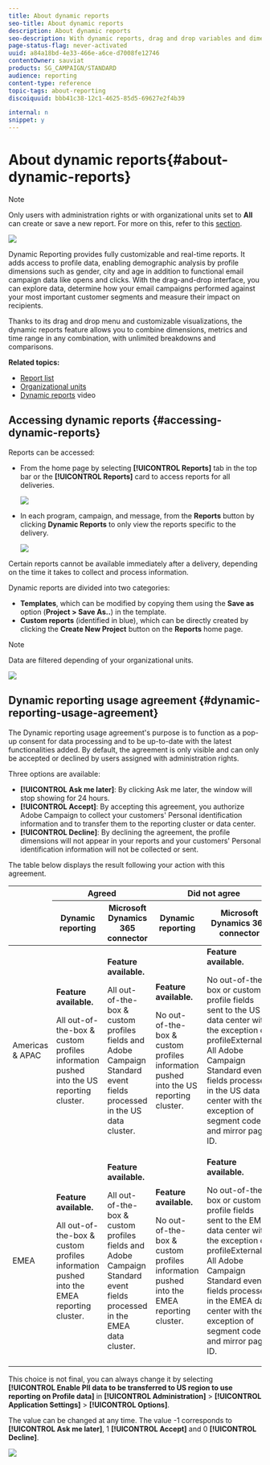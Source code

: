 ```yaml
---
title: About dynamic reports
seo-title: About dynamic reports
description: About dynamic reports
seo-description: With dynamic reports, drag and drop variables and dimensions into your freeform environment and analyze the success of your campaigns.
page-status-flag: never-activated
uuid: a84a18bd-4e33-466e-a6ce-d7008fe12746
contentOwner: sauviat
products: SG_CAMPAIGN/STANDARD
audience: reporting
content-type: reference
topic-tags: about-reporting
discoiquuid: bbb41c38-12c1-4625-85d5-69627e2f4b39

internal: n
snippet: y
---
```


# About dynamic reports{#about-dynamic-reports}

>[!NOTE]
>
>Only users with administration rights or with organizational units set to **All** can create or save a new report. For more on this, refer to this [section](../../administration/using/users-management.md).

![](assets/dynamic_report_intro.png)

Dynamic Reporting provides fully customizable and real-time  reports. It adds access to profile data, enabling demographic analysis by profile dimensions such as gender, city and age in addition to functional email campaign data like opens and clicks. With the drag-and-drop interface, you can explore data, determine how your email campaigns performed against your most important customer segments and measure their impact on recipients.

Thanks to its drag and drop menu and customizable visualizations, the dynamic reports feature allows you to combine dimensions, metrics and time range in any combination, with unlimited breakdowns and comparisons.


**Related topics:**

* [Report list](../../reporting/using/defining-the-report-period.md)
* [Organizational units](../../administration/using/organizational-units.md)
* [Dynamic reports](https://helpx.adobe.com/campaign/kt/acs/using/acs-creating-a-dynamic-report-feature-video-use.html) video

## Accessing dynamic reports {#accessing-dynamic-reports}

Reports can be accessed:

* From the home page by selecting **[!UICONTROL Reports]** tab in the top bar or the **[!UICONTROL Reports]** card to access reports for all deliveries.

  ![](assets/campaign_reports_access.png)

* In each program, campaign, and message, from the **Reports** button by clicking **Dynamic Reports** to only view the reports specific to the delivery.

  ![](assets/campaign_reports_description.png)

Certain reports cannot be available immediately after a delivery, depending on the time it takes to collect and process information.

Dynamic reports are divided into two categories:

* **Templates**, which can be modified by copying them using the **Save as** option (**Project > Save As..**) in the template.
* **Custom reports** (identified in blue), which can be directly created by clicking the **Create New Project** button on the **Reports** home page.

>[!NOTE]
>
>Data are filtered depending of your organizational units.

![](assets/dynamic_report_overview.png)

## Dynamic reporting usage agreement {#dynamic-reporting-usage-agreement}

The Dynamic reporting usage agreement's purpose is to function as a pop-up consent for data processing and to be up-to-date with the latest functionalities added. By default, the agreement is only visible and can only be accepted or declined by users assigned with administration rights.

Three options are available:

* **[!UICONTROL Ask me later]**: By clicking Ask me later, the window will stop showing for 24 hours.
* **[!UICONTROL Accept]**: By accepting this agreement, you authorize Adobe Campaign to collect your customers' Personal identification information and to transfer them to the reporting cluster or data center.
* **[!UICONTROL Decline]**: By declining the agreement, the profile dimensions will not appear in your reports and your customers' Personal identification information will not be collected or sent.

The table below displays the result following your action with this agreement.

<table> 
 <thead> 
  <tr>
  <th rowspan=2></th>
  <th colspan=2>Agreed</th>
  <th colspan=2>Did not agree</th>
</tr>
  <tr> 
    <th>Dynamic reporting</th> 
    <th>Microsoft Dynamics 365 connector</th> 
    <th>Dynamic reporting</th>
    <th>Microsoft Dynamics 365 connector</th>  
  </tr> 
 </thead> 
 <tbody> 
  <tr> 
   <td>Americas & APAC</td> 
   <td><strong>Feature available.</strong>
  
   All out-of-the-box & custom profiles information pushed into the US reporting cluster.</td> 
   <td><strong>Feature available.</strong>
  
   All out-of-the-box & custom profiles fields and Adobe Campaign Standard event fields processed in the US data cluster.</td> 
   <td><strong>Feature available.</strong>
  
   No out-of-the-box & custom profiles information pushed into the US reporting cluster. </td> 
   <td><strong>Feature available.</strong>
  
   No out-of-the-box or custom profile fields sent to the US data center with the exception of profileExternalID. All Adobe Campaign Standard event fields processed in the US data center with the exception of segment code and mirror page ID.</td> 
  </tr> 
  <tr> 
   <td>EMEA</td> 
   <td><strong>Feature available.</strong>
  
   All out-of-the-box & custom profiles information pushed into the EMEA reporting cluster.</td> 
   <td><strong>Feature available.</strong>
  
   All out-of-the-box & custom profiles fields and Adobe Campaign Standard event fields processed in the EMEA data cluster.</td> 
   <td><strong>Feature available.</strong>
  
   No out-of-the-box & custom profiles information pushed into the EMEA reporting cluster. </td>
   <td><strong>Feature available.</strong>
  
   No out-of-the-box or custom profile fields sent to the EMEA data center with the exception of profileExternalID. All Adobe Campaign Standard event fields processed in the EMEA data center with the exception of segment code and mirror page ID.</td>  
  </tr> 
 </tbody> 
</table>

This choice is not final, you can always change it by selecting **[!UICONTROL Enable PII data to be transferred to US region to use reporting on Profile data]** in **[!UICONTROL Administration]** > **[!UICONTROL Application Settings]** > **[!UICONTROL Options]**.

The value can be changed at any time. The value -1 corresponds to **[!UICONTROL Ask me later]**, 1 **[!UICONTROL Accept]** and 0 **[!UICONTROL Decline]**.

![](assets/pii_window_2.png)
